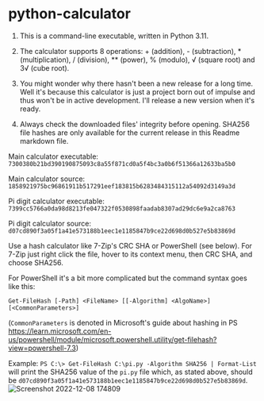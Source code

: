 # python-calculator

1. This is a command-line executable, written in Python 3.11.

2. The calculator supports 8 operations: + (addition), - (subtraction), * (multiplication), / (division), ** (power), % (modulo), √ (square root) and 3√ (cube root).

3. You might wonder why there hasn't been a new release for a long time. Well it's because this calculator is just a project born out of impulse and thus won't be in active development. I'll release a new version when it's ready.

4. Always check the downloaded files' integrity before opening. SHA256 file hashes are only available for the current release in this Readme markdown file.

Main calculator executable: `7300380b21bd390190875093c8a55f871cd0a5f4bc3a0b6f51366a12633ba5b0`

Main calculator source: `1858921975bc96861911b517291eef183815b6283484315112a54092d3149a3d`

Pi digit calculator executable: `7399cc5766a0da98d8213fe047322f0530898faadab8307ad29dc6e9a2ca8763`

Pi digit calculator source: `d07cd890f3a05f1a41e573188b1eec1e1185847b9ce22d698d0b527e5b83869d`

Use a hash calculator like 7-Zip's CRC SHA or PowerShell (see below). For 7-Zip just right click the file, hover to its context menu, then CRC SHA, and choose SHA256.

For PowerShell it's a bit more complicated but the command syntax goes like this:

`Get-FileHash [-Path] <FileName> [[-Algorithm] <AlgoName>] [<CommonParameters>]`

(`CommonParameters` is denoted in Microsoft's guide about hashing in PS https://learn.microsoft.com/en-us/powershell/module/microsoft.powershell.utility/get-filehash?view=powershell-7.3)

Example: `PS C:\> Get-FileHash C:\pi.py -Algorithm SHA256 | Format-List` will print the SHA256 value of the `pi.py` file which, as stated above, should be `d07cd890f3a05f1a41e573188b1eec1e1185847b9ce22d698d0b527e5b83869d`.
![Screenshot 2022-12-08 174809](https://user-images.githubusercontent.com/70247964/206427757-a2589044-d667-46c3-90d0-243cca3917af.png)
